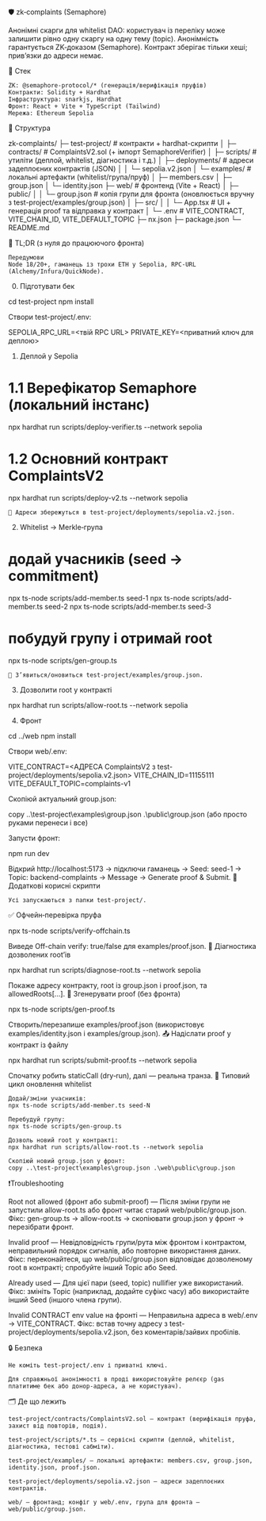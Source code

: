 🛡️ zk‑complaints (Semaphore)

Анонімні скарги для whitelist DAO: користувач із переліку може залишити рівно одну скаргу на одну тему (topic). Анонімність гарантується ZK‑доказом (Semaphore). Контракт зберігає тільки хеші; прив’язки до адреси немає.

🧰 Стек

    ZK: @semaphore-protocol/* (генерація/верифікація пруфів)
    Контракти: Solidity + Hardhat
    Інфраструктура: snarkjs, Hardhat
    Фронт: React + Vite + TypeScript (Tailwind)
    Мережа: Ethereum Sepolia

📁 Структура

zk-complaints/
├─ test-project/                # контракти + hardhat-скрипти
│  ├─ contracts/                # ComplaintsV2.sol (+ імпорт SemaphoreVerifier)
│  ├─ scripts/                  # утиліти (деплой, whitelist, діагностика і т.д.)
│  ├─ deployments/              # адреси задеплоєних контрактів (JSON)
│  │  └─ sepolia.v2.json
│  └─ examples/                 # локальні артефакти (whitelist/група/пруф)
│     ├─ members.csv
│     ├─ group.json
│     └─ identity.json
├─ web/                         # фронтенд (Vite + React)
│  ├─ public/
│  │  └─ group.json             # копія групи для фронта (оновлюється вручну з test-project/examples/group.json)
│  ├─ src/
│  │  └─ App.tsx                # UI + генерація proof та відправка у контракт
│  └─ .env                      # VITE_CONTRACT, VITE_CHAIN_ID, VITE_DEFAULT_TOPIC
├─ nx.json
├─ package.json
└─ README.md

🚀 TL;DR (з нуля до працюючого фронта)

    Передумови
    Node 18/20+, гаманець із трохи ETH у Sepolia, RPC‑URL (Alchemy/Infura/QuickNode).


0) Підготувати бек

cd test-project
npm install

Створи test-project/.env:

SEPOLIA_RPC_URL=<твій RPC URL>
PRIVATE_KEY=<приватний ключ для деплою>

1) Деплой у Sepolia

# 1.1 Верефікатор Semaphore (локальний інстанс)
npx hardhat run scripts/deploy-verifier.ts --network sepolia

# 1.2 Основний контракт ComplaintsV2
npx hardhat run scripts/deploy-v2.ts --network sepolia

    📄 Адреси збережуться в test-project/deployments/sepolia.v2.json.

2) Whitelist → Merkle‑група

# додай учасників (seed → commitment)
npx ts-node scripts/add-member.ts seed-1
npx ts-node scripts/add-member.ts seed-2
npx ts-node scripts/add-member.ts seed-3

# побудуй групу і отримай root
npx ts-node scripts/gen-group.ts

    📄 З’явиться/оновиться test-project/examples/group.json.

3) Дозволити root у контракті

npx hardhat run scripts/allow-root.ts --network sepolia

4) Фронт

cd ../web
npm install

Створи web/.env:

VITE_CONTRACT=<АДРЕСА ComplaintsV2 з test-project/deployments/sepolia.v2.json>
VITE_CHAIN_ID=11155111
VITE_DEFAULT_TOPIC=complaints-v1

Скопіюй актуальний group.json:

copy ..\test-project\examples\group.json .\public\group.json (або просто руками перенеси і все)

Запусти фронт:

npm run dev

Відкрий http://localhost:5173 → підключи гаманець → Seed: seed-1 → Topic: backend-complaints → Message → Generate proof & Submit.
🧪 Додаткові корисні скрипти

    Усі запускаються з папки test-project/.

✅ Офчейн‑перевірка пруфа

npx ts-node scripts/verify-offchain.ts

Виведе Off-chain verify: true/false для examples/proof.json.
🧭 Діагностика дозволених root’ів

npx hardhat run scripts/diagnose-root.ts --network sepolia

Покаже адресу контракту, root із group.json і proof.json, та allowedRoots[...].
🧪 Згенерувати proof (без фронта)

npx ts-node scripts/gen-proof.ts

Створить/перезапише examples/proof.json (використовує examples/identity.json і examples/group.json).
📤 Надіслати proof у контракт із файлу

npx hardhat run scripts/submit-proof.ts --network sepolia

Спочатку робить staticCall (dry‑run), далі — реальна транза.
🔁 Типовий цикл оновлення whitelist

    Додай/зміни учасників:
    npx ts-node scripts/add-member.ts seed-N

    Перебудуй групу:
    npx ts-node scripts/gen-group.ts

    Дозволь новий root у контракті:
    npx hardhat run scripts/allow-root.ts --network sepolia

    Скопіюй новий group.json у фронт:
    copy ..\test-project\examples\group.json .\web\public\group.json

❗️Troubleshooting

Root not allowed (фронт або submit-proof)
— Після зміни групи не запустили allow-root.ts або фронт читає старий web/public/group.json.
Фікс: gen-group.ts → allow-root.ts → скопіювати group.json у фронт → перезібрати фронт.

Invalid proof
— Невідповідність групи/рута між фронтом і контрактом, неправильний порядок сигналів, або повторне використання даних.
Фікс: переконайтеся, що web/public/group.json відповідає дозволеному root в контракті; спробуйте інший Topic або Seed.

Already used
— Для цієї пари (seed, topic) nullifier уже використаний.
Фікс: змініть Topic (наприклад, додайте суфікс часу) або використайте інший Seed (іншого члена групи).

Invalid CONTRACT env value на фронті
— Неправильна адреса в web/.env → VITE_CONTRACT.
Фікс: встав точну адресу з test-project/deployments/sepolia.v2.json, без коментарів/зайвих пробілів.

🔒 Безпека

    Не коміть test-project/.env і приватні ключі.

    Для справжньої анонімності в проді використовуйте релєєр (gas платитиме бек або донор‑адреса, а не користувач).

🗂️ Де що лежить

    test-project/contracts/ComplaintsV2.sol — контракт (верифікація пруфа, захист від повторів, подія).

    test-project/scripts/*.ts — сервісні скрипти (деплой, whitelist, діагностика, тестові сабміти).

    test-project/examples/ — локальні артефакти: members.csv, group.json, identity.json, proof.json.

    test-project/deployments/sepolia.v2.json — адреси задеплоєних контрактів.

    web/ — фронтанд; конфіг у web/.env, група для фронта — web/public/group.json.
